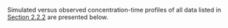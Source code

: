 Simulated versus observed concentration-time profiles of all data listed in [Section 2.2.2](#2.2.2-Clinical-Data) are presented below.